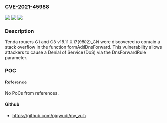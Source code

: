 ### [CVE-2021-45988](https://cve.mitre.org/cgi-bin/cvename.cgi?name=CVE-2021-45988)
![](https://img.shields.io/static/v1?label=Product&message=n%2Fa&color=blue)
![](https://img.shields.io/static/v1?label=Version&message=n%2Fa&color=blue)
![](https://img.shields.io/static/v1?label=Vulnerability&message=n%2Fa&color=brighgreen)

### Description

Tenda routers G1 and G3 v15.11.0.17(9502)_CN were discovered to contain a stack overflow in the function formAddDnsForward. This vulnerability allows attackers to cause a Denial of Service (DoS) via the DnsForwardRule parameter.

### POC

#### Reference
No PoCs from references.

#### Github
- https://github.com/pjqwudi/my_vuln

